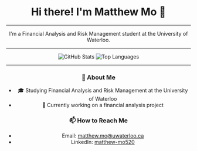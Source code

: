 <h1 align="center">Hi there! I'm Matthew Mo 👋</h1>

---

<div align="center">

I'm a Financial Analysis and Risk Management student at the University of Waterloo.

<div align="center">



---

![GitHub Stats](https://github-readme-stats.vercel.app/api?username=MatthewMo520&count_private=true&show_icons=true&theme=rose_pine&icon_color=6a5acd&hide_border=true&line_height=28&custom_title=Contribution%20Statistics&count_private=true)
![Top Languages](https://github-readme-stats.vercel.app/api/top-langs?username=MatthewMo520&theme=rose_pine&hide_border=true&layout=compact&langs_count=10&card_width=333)

</div>

---

### 🌟 About Me
- 🎓 Studying Financial Analysis and Risk Management at the University of Waterloo
- 🔭 Currently working on a financial analysis project
<!--- 🌱 Learning about [Topics or Technologies]
- 👯 Looking to collaborate on [Types of Projects]
- 🤔 Seeking help with [Topics You Need Help With]
- 💬 Ask me about [Your Expertise or Interests]-->

### 📫 How to Reach Me
- Email: [matthew.mo@uwaterloo.ca](mzmo@uwaterloo.ca)
- LinkedIn: [matthew-mo520](https://www.linkedin.com/in/matthew-mo520/)
<!--- Twitter: [Your Twitter Handle]-->

<!--### ⚡ Fun Fact
- [Your Fun Fact]-->

</div>
